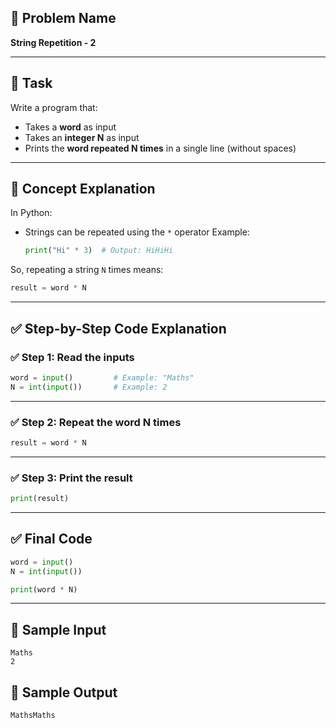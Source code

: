 ## 🧩 **Problem Name**

**String Repetition - 2**

---

## 📌 **Task**

Write a program that:

- Takes a **word** as input
- Takes an **integer N** as input
- Prints the **word repeated N times** in a single line (without spaces)

---

## 🧠 **Concept Explanation**

In Python:

- Strings can be repeated using the `*` operator
  Example:

  ```python
  print("Hi" * 3)  # Output: HiHiHi
  ```

So, repeating a string `N` times means:

```python
result = word * N
```

---

## ✅ **Step-by-Step Code Explanation**

### ✅ Step 1: Read the inputs

```python
word = input()         # Example: "Maths"
N = int(input())       # Example: 2
```

---

### ✅ Step 2: Repeat the word N times

```python
result = word * N
```

---

### ✅ Step 3: Print the result

```python
print(result)
```

---

## ✅ Final Code

```python
word = input()
N = int(input())

print(word * N)
```

---

## 🧪 Sample Input

```
Maths
2
```

## 🎯 Sample Output

```
MathsMaths
```
